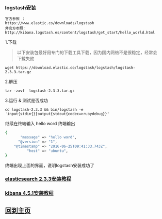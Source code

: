 ### logstash安装
```
官方参照 ：
https://www.elastic.co/downloads/logstash
非官方参照：
http://kibana.logstash.es/content/logstash/get_start/hello_world.html
```

1.下载
> 以下安装包最好用专门的下载工具下载，因为国内网络不是很稳定，经常会下载失败
```
wget https://download.elastic.co/logstash/logstash/logstash-2.3.3.tar.gz
```
2.解压
```
tar -zxvf  logstash-2.3.3.tar.gz
```

3.运行 & 测试是否成功
```
cd logstash-2.3.3 && bin/logstash -e 'input{stdin{}}output{stdout{codec=>rubydebug}}'

```
继续在终端输入 hello word
终端输出
```bash
{
       "message" => "hello word",
      "@version" => "1",
    "@timestamp" => "2016-06-25T09:41:33.743Z",
          "host" => "ubuntu",
}
```
终端出现上面的界面，说明logstash安装成功了

### [elasticsearch 2.3.3安装教程](https://github.com/yuexing0921/ELK/blob/master/install/es2.x@Install.md)
### [kibana 4.5.1安装教程](https://github.com/yuexing0921/ELK/blob/master/install/kibana4.x@Install.md)

## [回到主页](https://github.com/yuexing0921/ELK/blob/master/README.md)